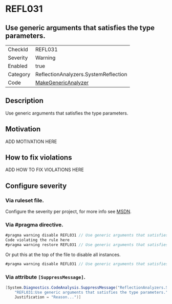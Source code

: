 # REFL031
## Use generic arguments that satisfies the type parameters.

<!-- start generated table -->
<table>
  <tr>
    <td>CheckId</td>
    <td>REFL031</td>
  </tr>
  <tr>
    <td>Severity</td>
    <td>Warning</td>
  </tr>
  <tr>
    <td>Enabled</td>
    <td>true</td>
  </tr>
  <tr>
    <td>Category</td>
    <td>ReflectionAnalyzers.SystemReflection</td>
  </tr>
  <tr>
    <td>Code</td>
    <td><a href="https://github.com/DotNetAnalyzers/ReflectionAnalyzers/blob/master/ReflectionAnalyzers/NodeAnalzers/MakeGenericAnalyzer.cs">MakeGenericAnalyzer</a></td>
  </tr>
</table>
<!-- end generated table -->

## Description

Use generic arguments that satisfies the type parameters.

## Motivation

ADD MOTIVATION HERE

## How to fix violations

ADD HOW TO FIX VIOLATIONS HERE

<!-- start generated config severity -->
## Configure severity

### Via ruleset file.

Configure the severity per project, for more info see [MSDN](https://msdn.microsoft.com/en-us/library/dd264949.aspx).

### Via #pragma directive.
```C#
#pragma warning disable REFL031 // Use generic arguments that satisfies the type parameters.
Code violating the rule here
#pragma warning restore REFL031 // Use generic arguments that satisfies the type parameters.
```

Or put this at the top of the file to disable all instances.
```C#
#pragma warning disable REFL031 // Use generic arguments that satisfies the type parameters.
```

### Via attribute `[SuppressMessage]`.

```C#
[System.Diagnostics.CodeAnalysis.SuppressMessage("ReflectionAnalyzers.SystemReflection", 
    "REFL031:Use generic arguments that satisfies the type parameters.", 
    Justification = "Reason...")]
```
<!-- end generated config severity -->